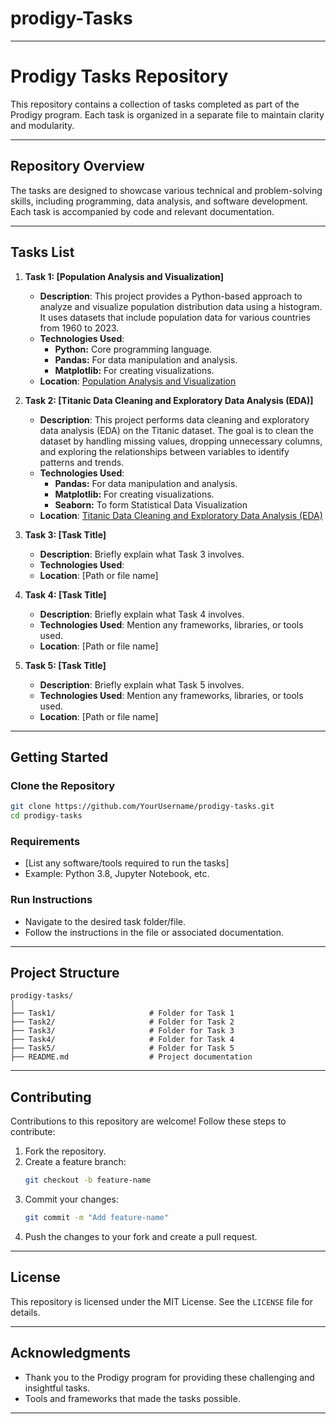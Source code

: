 # prodigy-Tasks
---

# **Prodigy Tasks Repository**

This repository contains a collection of tasks completed as part of the Prodigy program. Each task is organized in a separate file to maintain clarity and modularity.

---

## **Repository Overview**

The tasks are designed to showcase various technical and problem-solving skills, including programming, data analysis, and software development. Each task is accompanied by code and relevant documentation.

---

## **Tasks List**

1. **Task 1: [Population Analysis and Visualization]**
   - **Description**: This project provides a Python-based approach to analyze and visualize population distribution data using a histogram. It uses datasets that include population data for various countries from 1960 to 2023.
   - **Technologies Used**:
      - **Python:** Core programming language.
      - **Pandas:** For data manipulation and analysis.
      - **Matplotlib:** For creating visualizations.
   - **Location**: [Population Analysis and Visualization](https://github.com/Niranjan-NN/prodigy-Tasks/tree/main/task1)

2. **Task 2: [Titanic Data Cleaning and Exploratory Data Analysis (EDA)]**
   - **Description**: This project performs data cleaning and exploratory data analysis (EDA) on the Titanic dataset. The goal is to clean the dataset by handling missing values, dropping unnecessary columns, and exploring the relationships between variables to identify patterns and trends.
   - **Technologies Used**:
      - **Pandas:** For data manipulation and analysis.
      - **Matplotlib:** For creating visualizations.
      - **Seaborn:** To form Statistical Data Visualization
   - **Location**: [Titanic Data Cleaning and Exploratory Data Analysis (EDA)](https://github.com/Niranjan-NN/prodigy-Tasks/tree/main/task2)

3. **Task 3: [Task Title]**
   - **Description**: Briefly explain what Task 3 involves.
   - **Technologies Used**:
   - **Location**: [Path or file name]

4. **Task 4: [Task Title]**
   - **Description**: Briefly explain what Task 4 involves.
   - **Technologies Used**: Mention any frameworks, libraries, or tools used.
   - **Location**: [Path or file name]

5. **Task 5: [Task Title]**
   - **Description**: Briefly explain what Task 5 involves.
   - **Technologies Used**: Mention any frameworks, libraries, or tools used.
   - **Location**: [Path or file name]

---

## **Getting Started**

### **Clone the Repository**
```bash
git clone https://github.com/YourUsername/prodigy-tasks.git
cd prodigy-tasks
```

### **Requirements**
- [List any software/tools required to run the tasks]
- Example: Python 3.8, Jupyter Notebook, etc.

### **Run Instructions**
- Navigate to the desired task folder/file.
- Follow the instructions in the file or associated documentation.

---

## **Project Structure**
```
prodigy-tasks/
│
├── Task1/                     # Folder for Task 1
├── Task2/                     # Folder for Task 2
├── Task3/                     # Folder for Task 3
├── Task4/                     # Folder for Task 4
├── Task5/                     # Folder for Task 5
├── README.md                  # Project documentation
```

---

## **Contributing**

Contributions to this repository are welcome! Follow these steps to contribute:
1. Fork the repository.
2. Create a feature branch:
   ```bash
   git checkout -b feature-name
   ```
3. Commit your changes:
   ```bash
   git commit -m "Add feature-name"
   ```
4. Push the changes to your fork and create a pull request.

---

## **License**

This repository is licensed under the MIT License. See the `LICENSE` file for details.

---

## **Acknowledgments**

- Thank you to the Prodigy program for providing these challenging and insightful tasks.
- Tools and frameworks that made the tasks possible.
---
